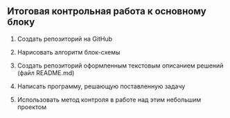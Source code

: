 ## **Итоговая контрольная работа к основному блоку**

1. Создать репозиторий на GitHub

2.  Нарисовать алгоритм блок-схемы

3. Создать репозиторий оформленным текстовым описанием решений (файл README.md)

4. Написать программу, решающую поставленную задачу

5. Использовать метод контроля в работе над этим небольшим проектом
